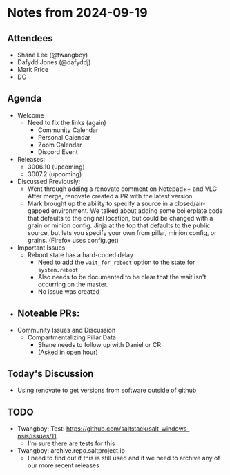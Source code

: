 # Notes from 2024-09-19

## Attendees
- Shane Lee (@twangboy)
- Dafydd Jones (@dafyddj)
- Mark Price
- DG

## Agenda
- Welcome
  - Need to fix the links (again)
    - Community Calendar
    - Personal Calendar
    - Zoom Calendar
    - Discord Event
- Releases:
  - 3006.10 (upcoming)
  - 3007.2 (upcoming)
- Discussed Previously:
  - Went through adding a renovate comment on Notepad++ and VLC
    After merge, renovate created a PR with the latest version
  - Mark brought up the ability to specify a source in a closed/air-gapped
    environment. We talked about adding some boilerplate code that defaults to
    the original location, but could be changed with a grain or minion config.
    Jinja at the top that defaults to the public source, but lets you specify
    your own from pillar, minion config, or grains. (Firefox uses config.get)
- Important Issues:
  - Reboot state has a hard-coded delay
    - Need to add the `wait_for_reboot` option to the state for `system.reboot`
    - Also needs to be documented to be clear that the wait isn't occurring on
      the master.
    - No issue was created
- Noteable PRs:
  - 
- Community Issues and Discussion
  - Compartmentalizing Pillar Data
    - Shane needs to follow up with Daniel or CR
    - (Asked in open hour)

## Today's Discussion
- Using renovate to get versions from software outside of github

## TODO
- Twangboy: Test: https://github.com/saltstack/salt-windows-nsis/issues/11
  - I'm sure there are tests for this
- Twangboy: archive.repo.saltproject.io
  - I need to find out if this is still used and if we need to archive any of
    our more recent releases
